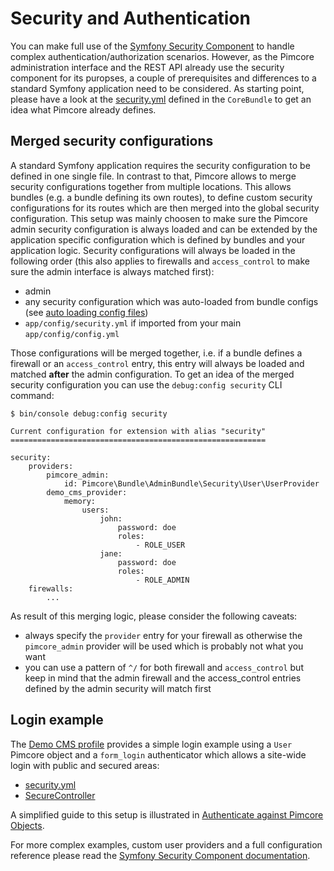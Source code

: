 # Security and Authentication

You can make full use of the [Symfony Security Component](http://symfony.com/doc/3.4/security.html) to handle complex
authentication/authorization scenarios. However, as the Pimcore administration interface and the REST API already
use the security component for its puropses, a couple of prerequisites and differences to a standard Symfony application need to be considered. As starting point, please have a look at the [security.yml](https://github.com/pimcore/pimcore/blob/master/pimcore/lib/Pimcore/Bundle/CoreBundle/Resources/config/pimcore/security.yml)
defined in the `CoreBundle` to get an idea what Pimcore already defines.

## Merged security configurations

A standard Symfony application requires the security configuration to be defined in one single file. In contrast to that, Pimcore allows to merge security configurations together from multiple locations. This allows bundles (e.g. a bundle defining its own routes), to define custom security configurations for its routes which are then merged into the 
global security configuration.
This setup was mainly choosen to make sure the Pimcore admin security configuration is always loaded and can be extended by the application specific configuration which is defined by bundles and your application logic. Security configurations will always be loaded in the following order (this
also applies to firewalls and `access_control` to make sure the admin interface is always matched first):

* admin
* any security configuration which was auto-loaded from bundle configs (see [auto loading config files](../../20_Extending_Pimcore/13_Bundle_Developers_Guide/03_Auto_Loading_Config_And_Routing_Definitions.md))
* `app/config/security.yml` if imported from your main `app/config/config.yml`

Those configurations will be merged together, i.e. if a bundle defines a firewall or an `access_control` entry, this entry
will always be loaded and matched **after** the admin configuration. To get an idea of the merged security configuration
you can use the `debug:config security` CLI command:

```
$ bin/console debug:config security

Current configuration for extension with alias "security"
=========================================================

security:
    providers:
        pimcore_admin:
            id: Pimcore\Bundle\AdminBundle\Security\User\UserProvider
        demo_cms_provider:
            memory:
                users:
                    john:
                        password: doe
                        roles:
                            - ROLE_USER
                    jane:
                        password: doe
                        roles:
                            - ROLE_ADMIN
    firewalls:
        ...
```

As result of this merging logic, please consider the following caveats:

* always specify the `provider` entry for your firewall as otherwise the `pimcore_admin` provider will be used which is
  probably not what you want
* you can use a pattern of `^/` for both firewall and `access_control` but keep in mind that the admin firewall and the
  access_control entries defined by the admin security will match first
  
## Login example

The [Demo CMS profile](https://github.com/pimcore/pimcore/blob/master/install-profiles/demo-basic) provides a simple login
example using a `User` Pimcore object and a `form_login` authenticator which allows a site-wide login with public and
secured areas:
 
* [security.yml](https://github.com/pimcore/pimcore/blob/master/install-profiles/demo-basic/src/AppBundle/Resources/config/pimcore/security.yml)
* [SecureController](https://github.com/pimcore/pimcore/blob/master/install-profiles/demo-basic/src/AppBundle/Controller/SecureController.php)

A simplified guide to this setup is illustrated in [Authenticate against Pimcore Objects](./01_Authenticate_Pimcore_Objects.md).

For more complex examples, custom user providers and a full configuration reference please read the
[Symfony Security Component documentation](http://symfony.com/doc/3.4/security.html).
